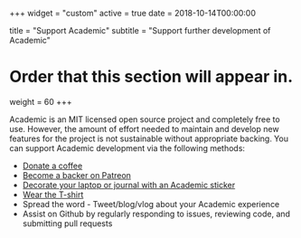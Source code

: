 +++
widget = "custom"
active = true
date = 2018-10-14T00:00:00

title = "Support Academic"
subtitle = "Support further development of Academic"

# Order that this section will appear in.
weight = 60
+++

Academic is an MIT licensed open source project and completely free to use. However, the amount of effort needed to maintain and develop new features for the project is not sustainable without appropriate backing. You can support Academic development via the following methods: 

- [Donate a coffee](https://paypal.me/cushen)
- [Become a backer on Patreon](https://www.patreon.com/cushen)
- [Decorate your laptop or journal with an Academic sticker](https://www.redbubble.com/people/neutreno/works/34387919-academic)
- [Wear the T-shirt](https://academic.threadless.com/)
- Spread the word - Tweet/blog/vlog about your Academic experience
- Assist on Github by regularly responding to issues, reviewing code, and submitting pull requests
